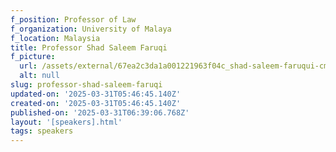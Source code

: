 ```yaml
---
f_position: Professor of Law
f_organization: University of Malaya
f_location: Malaysia
title: Professor Shad Saleem Faruqi
f_picture:
  url: /assets/external/67ea2c3da1a001221963f04c_shad-saleem-faruqui-cm.webp
  alt: null
slug: professor-shad-saleem-faruqi
updated-on: '2025-03-31T05:46:45.140Z'
created-on: '2025-03-31T05:46:45.140Z'
published-on: '2025-03-31T06:39:06.768Z'
layout: '[speakers].html'
tags: speakers
---
```



